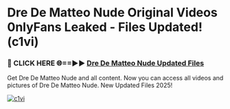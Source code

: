 # Dre De Matteo Nude Original Videos 0nlyFans Leaked - Files Updated! (c1vi)

<h3>🔴 CLICK HERE 🌐==►► <a href="https://tinyurl.com/5h6xmrr3" rel="nofollow">Dre De Matteo Nude Updated Files</a></h3>

Get Dre De Matteo Nude and all content. Now you can access all videos and pictures of Dre De Matteo Nude. New Updated Files 2025!

[![c1vi](https://i.imgur.com/KVD873Z.gif)](https://tinyurl.com/5h6xmrr3)
